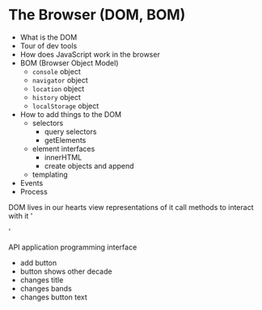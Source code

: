 # The Browser (DOM, BOM)
- What is the DOM
- Tour of dev tools
- How does JavaScript work in the browser
- BOM (Browser Object Model)
  - `console` object
  - `navigator` object
  - `location` object
  - `history` object
  - `localStorage` object
- How to add things to the DOM
  - selectors
    - query selectors
    - getElements
  - element interfaces
    - innerHTML
    - create objects and append
  - templating
- Events
- Process


DOM
lives in our hearts
view representations of it
call methods to interact with it
'<html><p></p>'

API
application programming interface


- add button
- button shows other decade
- changes title
- changes bands
- changes button text












